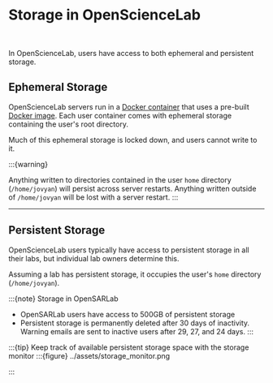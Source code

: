 # Storage in OpenScienceLab
<br>

In OpenScienceLab, users have access to both ephemeral and persistent storage.

## Ephemeral Storage

OpenScienceLab servers run in a [Docker container](https://www.docker.com/resources/what-container/) that uses a pre-built [Docker image](https://docs.docker.com/get-started/docker-concepts/the-basics/what-is-an-image/). Each user container comes with ephemeral storage containing the user's root directory.

Much of this ephemeral storage is locked down, and users cannot write to it. 

:::{warning} 

Anything written to directories contained in the user `home` directory (`/home/jovyan`) will persist across server restarts. Anything written outside of `/home/jovyan` will be lost with a server restart.
:::

---

## Persistent Storage

OpenScienceLab users typically have access to persistent storage in all their labs, but individual lab owners determine this.

Assuming a lab has persistent storage, it occupies the user's `home` directory (`/home/jovyan`).

:::{note} Storage in OpenSARLab

- OpenSARLab users have access to 500GB of persistent storage
- Persistent storage is permanently deleted after 30 days of inactivity. Warning emails are sent to inactive users after 29, 27, and 24 days.
:::

:::{tip} Keep track of available persistent storage space with the storage monitor
:::{figure} ../assets/storage_monitor.png

:::


